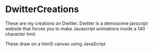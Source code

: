 # DwitterCreations
These are my creations on Dwitter. 
Dwitter is a demoscene javscript website that forces you to make Javascript animations inside a 140 character limit.

These draw on a html5 canvas using JavaScript
